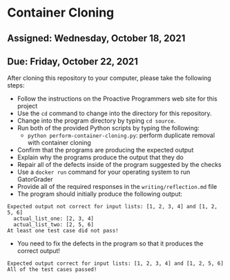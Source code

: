 # Container Cloning

## Assigned: Wednesday, October 18, 2021
## Due: Friday, October 22, 2021

After cloning this repository to your computer, please take the following steps:

- Follow the instructions on the Proactive Programmers web site for this project
- Use the `cd` command to change into the directory for this repository.
- Change into the program directory by typing `cd source`.
- Run both of the provided Python scripts by typing the following:
  - `python perform-container-cloning.py`: perform duplicate removal with container cloning
- Confirm that the programs are producing the expected output
- Explain why the programs produce the output that they do
- Repair all of the defects inside of the program suggested by the checks
- Use a `docker run` command for your operating system to run GatorGrader
- Provide all of the required responses in the `writing/reflection.md` file
- The program should initially produce the following output:

```
Expected output not correct for input lists: [1, 2, 3, 4] and [1, 2, 5, 6]
  actual_list_one: [2, 3, 4]
  actual_list_two: [2, 5, 6]
At least one test case did not pass!
```

- You need to fix the defects in the program so that it produces the correct output!

```
Expected output correct for input lists: [1, 2, 3, 4] and [1, 2, 5, 6]
All of the test cases passed!
```
